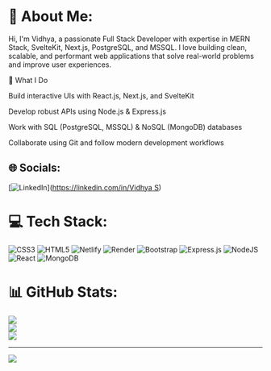 # 💫 About Me:
Hi, I'm Vidhya, a passionate Full Stack Developer with expertise in MERN Stack, SvelteKit, Next.js, PostgreSQL, and MSSQL. I love building clean, scalable, and performant web applications that solve real-world problems and improve user experiences.

🔧 What I Do

Build interactive UIs with React.js, Next.js, and SvelteKit

Develop robust APIs using Node.js & Express.js

Work with SQL (PostgreSQL, MSSQL) & NoSQL (MongoDB) databases

Collaborate using Git and follow modern development workflows

## 🌐 Socials:
[![LinkedIn](https://img.shields.io/badge/LinkedIn-%230077B5.svg?logo=linkedin&logoColor=white)]([https://linkedin.com/in/Vidhya S](https://www.linkedin.com/in/vidhya-s-92884b27b/)) 

# 💻 Tech Stack:
![CSS3](https://img.shields.io/badge/css3-%231572B6.svg?style=for-the-badge&logo=css3&logoColor=white) ![HTML5](https://img.shields.io/badge/html5-%23E34F26.svg?style=for-the-badge&logo=html5&logoColor=white) ![Netlify](https://img.shields.io/badge/netlify-%23000000.svg?style=for-the-badge&logo=netlify&logoColor=#00C7B7) ![Render](https://img.shields.io/badge/Render-%46E3B7.svg?style=for-the-badge&logo=render&logoColor=white) ![Bootstrap](https://img.shields.io/badge/bootstrap-%238511FA.svg?style=for-the-badge&logo=bootstrap&logoColor=white) ![Express.js](https://img.shields.io/badge/express.js-%23404d59.svg?style=for-the-badge&logo=express&logoColor=%2361DAFB) ![NodeJS](https://img.shields.io/badge/node.js-6DA55F?style=for-the-badge&logo=node.js&logoColor=white) ![React](https://img.shields.io/badge/react-%2320232a.svg?style=for-the-badge&logo=react&logoColor=%2361DAFB) ![MongoDB](https://img.shields.io/badge/MongoDB-%234ea94b.svg?style=for-the-badge&logo=mongodb&logoColor=white)
# 📊 GitHub Stats:
![](https://github-readme-stats.vercel.app/api?username=vidhya0501&theme=radical&hide_border=false&include_all_commits=true&count_private=true)<br/>
![](https://github-readme-streak-stats.herokuapp.com/?user=vidhya0501&theme=radical&hide_border=false)<br/>
![](https://github-readme-stats.vercel.app/api/top-langs/?username=vidhya0501&theme=radical&hide_border=false&include_all_commits=true&count_private=true&layout=compact)

---
[![](https://visitcount.itsvg.in/api?id=vidhya0501&icon=0&color=0)](https://visitcount.itsvg.in)

<!-- Proudly created with GPRM ( https://gprm.itsvg.in ) -->
